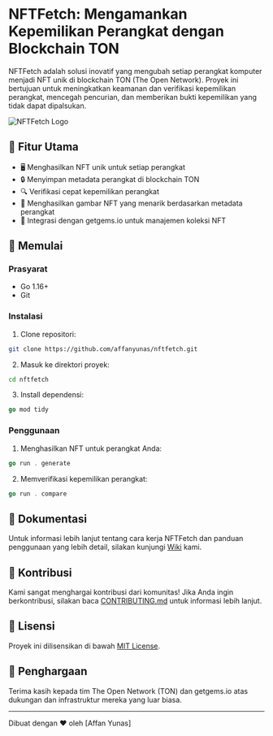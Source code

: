 # NFTFetch: Mengamankan Kepemilikan Perangkat dengan Blockchain TON

NFTFetch adalah solusi inovatif yang mengubah setiap perangkat komputer menjadi NFT unik di blockchain TON (The Open Network). Proyek ini bertujuan untuk meningkatkan keamanan dan verifikasi kepemilikan perangkat, mencegah pencurian, dan memberikan bukti kepemilikan yang tidak dapat dipalsukan.

![NFTFetch Logo](xxxxx)

## 🌟 Fitur Utama

- 🖥️ Menghasilkan NFT unik untuk setiap perangkat
- 🔒 Menyimpan metadata perangkat di blockchain TON
- 🔍 Verifikasi cepat kepemilikan perangkat
- 🎨 Menghasilkan gambar NFT yang menarik berdasarkan metadata perangkat
- 🔗 Integrasi dengan getgems.io untuk manajemen koleksi NFT

## 🚀 Memulai

### Prasyarat

- Go 1.16+
- Git

### Instalasi

1. Clone repositori:
```sh
git clone https://github.com/affanyunas/nftfetch.git
```
2. Masuk ke direktori proyek:
```sh
cd nftfetch
```
3. Install dependensi:
```go
go mod tidy
```
### Penggunaan

1. Menghasilkan NFT untuk perangkat Anda:
```go
go run . generate
```

2. Memverifikasi kepemilikan perangkat:
```go
go run . compare
```
## 📘 Dokumentasi

Untuk informasi lebih lanjut tentang cara kerja NFTFetch dan panduan penggunaan yang lebih detail, silakan kunjungi [Wiki](link_to_wiki) kami.

## 🤝 Kontribusi

Kami sangat menghargai kontribusi dari komunitas! Jika Anda ingin berkontribusi, silakan baca [CONTRIBUTING.md](link_to_contributing.md) untuk informasi lebih lanjut.

## 📜 Lisensi

Proyek ini dilisensikan di bawah [MIT License](https://github.com/affanyunas/nftfetch?tab=MIT-1-ov-file).

## 🙏 Penghargaan

Terima kasih kepada tim The Open Network (TON) dan getgems.io atas dukungan dan infrastruktur mereka yang luar biasa.

---

Dibuat dengan ❤️ oleh [Affan Yunas]
